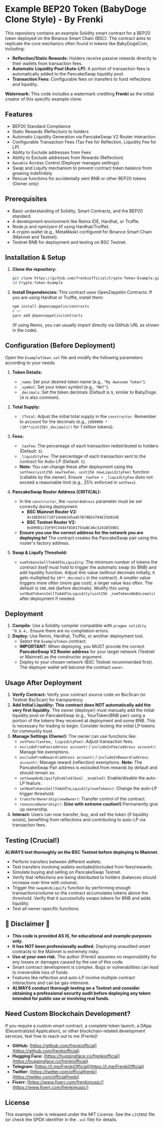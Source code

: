 # Example BEP20 Token (BabyDoge Clone Style) - By Frenki

This repository contains an example Solidity smart contract for a BEP20 token deployed on the Binance Smart Chain (BSC). The contract aims to replicate the core mechanics often found in tokens like BabyDogeCoin, including:

*   **Reflection/Static Rewards:** Holders receive passive rewards directly to their wallets from transaction fees.
*   **Automatic Liquidity Pool (Auto-LP):** A portion of transaction fees is automatically added to the PancakeSwap liquidity pool.
*   **Transaction Fees:** Configurable fees on transfers to fund reflections and liquidity.

**Watermark:** This code includes a watermark crediting **Frenki** as the initial creator of this specific example clone.

## Features

*   BEP20 Standard Compliance
*   Static Rewards (Reflection) to holders
*   Automatic Liquidity Generation via PancakeSwap V2 Router interaction
*   Configurable Transaction Fees (Tax Fee for Reflection, Liquidity Fee for LP)
*   Ability to Exclude addresses from Fees
*   Ability to Exclude addresses from Rewards (Reflection)
*   `Ownable` Access Control (Deployer manages settings)
*   Swap and Liquify mechanism to prevent contract token balance from growing indefinitely
*   Rescue functions for accidentally sent BNB or other BEP20 tokens (Owner only)

## Prerequisites

*   Basic understanding of Solidity, Smart Contracts, and the BEP20 standard.
*   A development environment like Remix IDE, Hardhat, or Truffle.
*   Node.js and npm/yarn (if using Hardhat/Truffle).
*   A crypto wallet (e.g., MetaMask) configured for Binance Smart Chain (Mainnet and Testnet).
*   Testnet BNB for deployment and testing on BSC Testnet.

## Installation & Setup

1.  **Clone the repository:**
    ```bash
    git clone https://github.com/frenkiofficial/Crypto-Token-Example.git
    cd Crypto-Token-Example
    ```

2.  **Install Dependencies:**
    This contract uses OpenZeppelin Contracts. If you are using Hardhat or Truffle, install them:
    ```bash
    npm install @openzeppelin/contracts
    # or
    yarn add @openzeppelin/contracts
    ```
    (If using Remix, you can usually import directly via GitHub URL as shown in the code).

## Configuration (Before Deployment)

Open the `ExampleToken.sol` file and modify the following parameters according to your needs:

1.  **Token Details:**
    *   `_name`: Set your desired token name (e.g., `"My Awesome Token"`).
    *   `_symbol`: Set your token symbol (e.g., `"MAT"`).
    *   `_decimals`: Set the token decimals (Default is `9`, similar to BabyDoge. `18` is also common).

2.  **Total Supply:**
    *   `_tTotal`: Adjust the initial total supply in the `constructor`. Remember to account for the decimals (e.g., `1000000 * (10**uint256(_decimals))` for 1 million tokens).

3.  **Fees:**
    *   `_taxFee`: The percentage of each transaction redistributed to holders (Default: `5`).
    *   `_liquidityFee`: The percentage of each transaction sent to the contract for Auto-LP (Default: `5`).
    *   **Note:** You can change these after deployment using the `setFees(uint256 newTaxFee, uint256 newLiquidityFee)` function (callable by the owner). Ensure `_taxFee + _liquidityFee` does not exceed a reasonable limit (e.g., 25% enforced in `setFees`).

4.  **PancakeSwap Router Address (CRITICAL):**
    *   In the `constructor`, the `routerAddress` parameter must be set correctly during deployment.
        *   **BSC Mainnet Router V2:** `0x10ED43C718714eb63d5aA57B78B54704E256024E`
        *   **BSC Testnet Router V2:** `0xD99D1c33F9fC3444f8101754aBC46c52416550D1`
    *   **Ensure you use the correct address for the network you are deploying to!** The contract creates the PancakeSwap pair using this router's factory address.

5.  **Swap & Liquify Threshold:**
    *   `numTokensSellToAddToLiquidity`: The minimum number of tokens the *contract itself* must hold to trigger the automatic swap (to BNB) and add liquidity function. Adjust this value (without decimals initially, it gets multiplied by `10**_decimals` in the contract). A smaller value triggers more often (more gas cost), a larger value less often. The default is `500,000` (before decimals). Modify this using `setNumTokensSellToAddToLiquidity(uint256 _numTokensNoDecimals)` after deployment if needed.

## Deployment

1.  **Compile:** Use a Solidity compiler compatible with `pragma solidity ^0.8.4;`. Ensure there are no compilation errors.
2.  **Deploy:** Use Remix, Hardhat, Truffle, or another deployment tool.
    *   Select the `ExampleToken` contract.
    *   **IMPORTANT:** When deploying, you MUST provide the correct **PancakeSwap V2 Router address** for your target network (Testnet or Mainnet) as the constructor argument.
    *   Deploy to your chosen network (BSC Testnet recommended first). The deployer wallet will become the contract `owner`.

## Usage After Deployment

1.  **Verify Contract:** Verify your contract source code on BscScan (or Testnet BscScan) for transparency.
2.  **Add Initial Liquidity:** **This contract does NOT automatically add the very first liquidity.** The owner (deployer) must manually add the initial liquidity pool on PancakeSwap (e.g., YourToken/BNB pair) using a portion of the tokens they received at deployment and some BNB. This is necessary for trading to begin. Consider locking the initial LP tokens for community trust.
3.  **Manage Settings (Owner):** The owner can use functions like:
    *   `setFees(taxFee, liquidityFee)`: Adjust transaction fees.
    *   `excludeFromFee(address account)` / `includeInFee(address account)`: Manage fee exemptions.
    *   `excludeFromReward(address account)` / `includeInReward(address account)`: Manage reward (reflection) exemptions. **Note:** The PancakeSwap Pair address is excluded from rewards by default and should remain so.
    *   `setSwapAndLiquifyEnabled(bool _enabled)`: Enable/disable the auto-LP feature.
    *   `setNumTokensSellToAddToLiquidity(numTokens)`: Change the auto-LP trigger threshold.
    *   `transferOwnership(newOwner)`: Transfer control of the contract.
    *   `renounceOwnership()`: **(Use with extreme caution!)** Permanently give up ownership.
4.  **Interact:** Users can now transfer, buy, and sell the token (if liquidity exists), benefiting from reflections and contributing to auto-LP via transaction fees.

## Testing (Crucial!)

**ALWAYS test thoroughly on the BSC Testnet before deploying to Mainnet.**

*   Perform transfers between different wallets.
*   Test transfers involving wallets excluded/included from fees/rewards.
*   Simulate buying and selling on PancakeSwap Testnet.
*   Verify that reflections are being distributed to holders (balances should increase over time with volume).
*   Trigger the `swapAndLiquify` function by performing enough transactions/volume so the contract accumulates tokens above the threshold. Verify that it successfully swaps tokens for BNB and adds liquidity.
*   Test all owner-specific functions.

## 🚨 Disclaimer 🚨

*   **This code is provided AS IS, for educational and example purposes only.**
*   **It has NOT been professionally audited.** Deploying unaudited smart contracts to the Mainnet is extremely risky.
*   **Use at your own risk.** The author (Frenki) assumes no responsibility for any losses or damages caused by the use of this code.
*   Smart contract development is complex. Bugs or vulnerabilities can lead to irreversible loss of funds.
*   Features like reflection and auto-LP involve multiple contract interactions and can be gas-intensive.
*   **ALWAYS conduct thorough testing on a Testnet and consider obtaining a professional security audit before deploying any token intended for public use or involving real funds.**

## Need Custom Blockchain Development?

If you require a custom smart contract, a complete token launch, a DApp (Decentralized Application), or other blockchain-related development services, feel free to reach out to me (Frenki)!

*   **GitHub:** [https://github.com/frenkiofficial](https://github.com/frenkiofficial)
*   **Hugging Face:** [https://huggingface.co/frenkiofficial](https://huggingface.co/frenkiofficial)
*   **Telegram:** [https://t.me/FrenkiOfficial](https://t.me/FrenkiOfficial)
*   **Twitter:** [https://twitter.com/officialfrenki](https://twitter.com/officialfrenki)
*   **Fiverr:** [https://www.fiverr.com/frenkimusic/](https://www.fiverr.com/frenkimusic/)

## License

This example code is released under the MIT License. See the `LICENSE` file (or check the SPDX identifier in the `.sol` file) for details.
